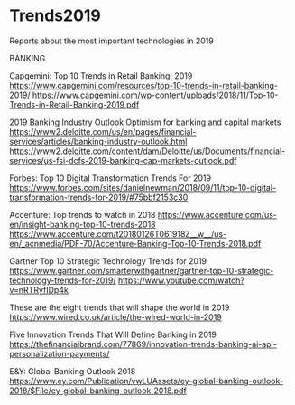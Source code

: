 # Trends2019
Reports about the most important technologies in 2019


BANKING

Capgemini: Top 10 Trends in Retail Banking: 2019
https://www.capgemini.com/resources/top-10-trends-in-retail-banking-2019/
https://www.capgemini.com/wp-content/uploads/2018/11/Top-10-Trends-in-Retail-Banking-2019.pdf

2019 Banking Industry Outlook
Optimism for banking and capital markets
https://www2.deloitte.com/us/en/pages/financial-services/articles/banking-industry-outlook.html
https://www2.deloitte.com/content/dam/Deloitte/us/Documents/financial-services/us-fsi-dcfs-2019-banking-cap-markets-outlook.pdf

Forbes: Top 10 Digital Transformation Trends For 2019
https://www.forbes.com/sites/danielnewman/2018/09/11/top-10-digital-transformation-trends-for-2019/#75bbf2153c30

Accenture: Top trends to watch in 2018
https://www.accenture.com/us-en/insight-banking-top-10-trends-2018
https://www.accenture.com/t20180126T061918Z__w__/us-en/_acnmedia/PDF-70/Accenture-Banking-Top-10-Trends-2018.pdf

Gartner Top 10 Strategic Technology Trends for 2019
https://www.gartner.com/smarterwithgartner/gartner-top-10-strategic-technology-trends-for-2019/
https://www.youtube.com/watch?v=nRTRyfIDp4k

These are the eight trends that will shape the world in 2019
https://www.wired.co.uk/article/the-wired-world-in-2019

Five Innovation Trends That Will Define Banking in 2019
https://thefinancialbrand.com/77869/innovation-trends-banking-ai-api-personalization-payments/

E&Y: Global Banking Outlook 2018
https://www.ey.com/Publication/vwLUAssets/ey-global-banking-outlook-2018/$File/ey-global-banking-outlook-2018.pdf

